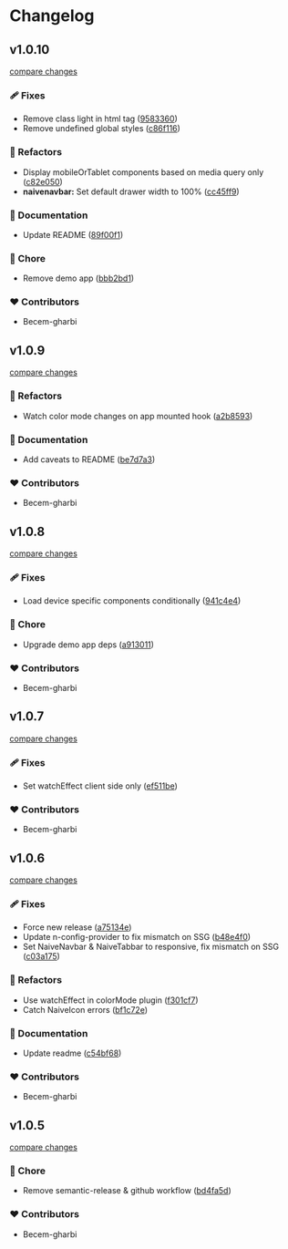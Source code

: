 # Changelog


## v1.0.10

[compare changes](https://github.com/becem-gharbi/nuxt-naiveui/compare/v1.0.9...v1.0.10)


### 🩹 Fixes

  - Remove class light in html tag ([9583360](https://github.com/becem-gharbi/nuxt-naiveui/commit/9583360))
  - Remove undefined global styles ([c86f116](https://github.com/becem-gharbi/nuxt-naiveui/commit/c86f116))

### 💅 Refactors

  - Display mobileOrTablet components based on media query only ([c82e050](https://github.com/becem-gharbi/nuxt-naiveui/commit/c82e050))
  - **naivenavbar:** Set default drawer width to 100% ([cc45ff9](https://github.com/becem-gharbi/nuxt-naiveui/commit/cc45ff9))

### 📖 Documentation

  - Update README ([89f00f1](https://github.com/becem-gharbi/nuxt-naiveui/commit/89f00f1))

### 🏡 Chore

  - Remove demo app ([bbb2bd1](https://github.com/becem-gharbi/nuxt-naiveui/commit/bbb2bd1))

### ❤️  Contributors

- Becem-gharbi

## v1.0.9

[compare changes](https://github.com/becem-gharbi/nuxt-naiveui/compare/v1.0.8...v1.0.9)


### 💅 Refactors

  - Watch color mode changes on app mounted hook ([a2b8593](https://github.com/becem-gharbi/nuxt-naiveui/commit/a2b8593))

### 📖 Documentation

  - Add caveats to README ([be7d7a3](https://github.com/becem-gharbi/nuxt-naiveui/commit/be7d7a3))

### ❤️  Contributors

- Becem-gharbi

## v1.0.8

[compare changes](https://github.com/becem-gharbi/nuxt-naiveui/compare/v1.0.7...v1.0.8)


### 🩹 Fixes

  - Load device specific components conditionally ([941c4e4](https://github.com/becem-gharbi/nuxt-naiveui/commit/941c4e4))

### 🏡 Chore

  - Upgrade demo app deps ([a913011](https://github.com/becem-gharbi/nuxt-naiveui/commit/a913011))

### ❤️  Contributors

- Becem-gharbi

## v1.0.7

[compare changes](https://github.com/becem-gharbi/nuxt-naiveui/compare/v1.0.6...v1.0.7)


### 🩹 Fixes

  - Set watchEffect client side only ([ef511be](https://github.com/becem-gharbi/nuxt-naiveui/commit/ef511be))

### ❤️  Contributors

- Becem-gharbi

## v1.0.6

[compare changes](https://github.com/becem-gharbi/nuxt-naiveui/compare/v1.0.5...v1.0.6)


### 🩹 Fixes

  - Force new release ([a75134e](https://github.com/becem-gharbi/nuxt-naiveui/commit/a75134e))
  - Update n-config-provider to fix mismatch on SSG ([b48e4f0](https://github.com/becem-gharbi/nuxt-naiveui/commit/b48e4f0))
  - Set NaiveNavbar & NaiveTabbar to responsive, fix mismatch on SSG ([c03a175](https://github.com/becem-gharbi/nuxt-naiveui/commit/c03a175))

### 💅 Refactors

  - Use watchEffect in colorMode plugin ([f301cf7](https://github.com/becem-gharbi/nuxt-naiveui/commit/f301cf7))
  - Catch NaiveIcon errors ([bf1c72e](https://github.com/becem-gharbi/nuxt-naiveui/commit/bf1c72e))

### 📖 Documentation

  - Update readme ([c54bf68](https://github.com/becem-gharbi/nuxt-naiveui/commit/c54bf68))

### ❤️  Contributors

- Becem-gharbi

## v1.0.5

[compare changes](https://github.com/becem-gharbi/nuxt-naiveui/compare/v1.0.0...v1.0.5)


### 🏡 Chore

  - Remove semantic-release & github workflow ([bd4fa5d](https://github.com/becem-gharbi/nuxt-naiveui/commit/bd4fa5d))

### ❤️  Contributors

- Becem-gharbi

